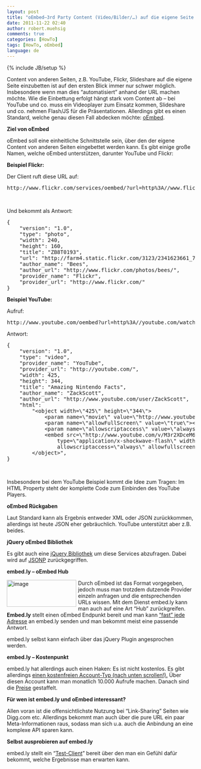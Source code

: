 ```yaml
---
layout: post
title: "oEmbed–3rd Party Content (Video/Bilder/…) auf die eigene Seite einbetten"
date: 2011-11-22 02:40
author: robert.muehsig
comments: true
categories: [HowTo]
tags: [HowTo, oEmbed]
language: de
---
```

{% include JB/setup %}
<p>Content von anderen Seiten, z.B. YouTube, Flickr, Slideshare auf die eigene Seite einzubetten ist auf den ersten Blick immer nur schwer möglich. Insbesondere wenn man dies “automatisiert” anhand der URL machen möchte. Wie die Einbettung erfolgt hängt stark vom Content ab – bei YouTube und co. muss ein Videoplayer zum Einsatz kommen, Slideshare und co. nehmen Flash/JS für die Präsentationen. Allerdings gibt es einen Standard, welche genau diesen Fall abdecken möchte: <a href="http://oembed.com/">oEmbed</a>.</p> <p><strong>Ziel von oEmbed</strong></p> <p>oEmbed soll eine einheitliche Schnittstelle sein, über den der eigene Content von anderen Seiten eingebettet werden kann. Es gibt einige große Namen, welche oEmbed unterstützen, darunter YouTube und Flickr:</p> <p><strong>Beispiel Flickr:</strong></p> <p>Der Client ruft diese URL auf:</p> <div style="padding-bottom: 0px; margin: 0px; padding-left: 0px; padding-right: 0px; display: inline; float: none; padding-top: 0px" id="scid:812469c5-0cb0-4c63-8c15-c81123a09de7:c0f0885e-4603-4d8a-af93-59984ad912ca" class="wlWriterEditableSmartContent"><pre name="code" class="c#">http://www.flickr.com/services/oembed/?url=http%3A//www.flickr.com/photos/bees/2341623661/</pre></div>
<p>&nbsp;</p>
<p>Und bekommt als Antwort:</p>
<div style="padding-bottom: 0px; margin: 0px; padding-left: 0px; padding-right: 0px; display: inline; float: none; padding-top: 0px" id="scid:812469c5-0cb0-4c63-8c15-c81123a09de7:107f45b2-dba6-42a7-88de-8e209262b0ad" class="wlWriterEditableSmartContent"><pre name="code" class="c#">{
	"version": "1.0",
	"type": "photo",
	"width": 240,
	"height": 160,
	"title": "ZB8T0193",
	"url": "http://farm4.static.flickr.com/3123/2341623661_7c99f48bbf_m.jpg",
	"author_name": "Bees",
	"author_url": "http://www.flickr.com/photos/bees/",
	"provider_name": "Flickr",
	"provider_url": "http://www.flickr.com/"
}</pre></div>

<p><strong>Beispiel YouTube:</strong></p>
<p>Aufruf:</p>
<div style="padding-bottom: 0px; margin: 0px; padding-left: 0px; padding-right: 0px; display: inline; float: none; padding-top: 0px" id="scid:812469c5-0cb0-4c63-8c15-c81123a09de7:01e64ad9-55cb-4467-893e-ea4332ea0355" class="wlWriterEditableSmartContent"><pre name="code" class="c#">http://www.youtube.com/oembed?url=http%3A//youtube.com/watch%3Fv%3DM3r2XDceM6A&amp;format=json</pre></div>
<p>Antwort:</p>
<div style="padding-bottom: 0px; margin: 0px; padding-left: 0px; padding-right: 0px; display: inline; float: none; padding-top: 0px" id="scid:812469c5-0cb0-4c63-8c15-c81123a09de7:04b1503b-8fae-4912-bd8f-de81964cb6c7" class="wlWriterEditableSmartContent"><pre name="code" class="c#">{
	"version": "1.0",
	"type": "video",
	"provider_name": "YouTube",
	"provider_url": "http://youtube.com/",
	"width": 425,
	"height": 344,
	"title": "Amazing Nintendo Facts",
	"author_name": "ZackScott",
	"author_url": "http://www.youtube.com/user/ZackScott",
	"html":
		"&lt;object width=\"425\" height=\"344\"&gt;
			&lt;param name=\"movie\" value=\"http://www.youtube.com/v/M3r2XDceM6A&amp;fs=1\"&gt;&lt;/param&gt;
			&lt;param name=\"allowFullScreen\" value=\"true\"&gt;&lt;/param&gt;
			&lt;param name=\"allowscriptaccess\" value=\"always\"&gt;&lt;/param&gt;
			&lt;embed src=\"http://www.youtube.com/v/M3r2XDceM6A&amp;fs=1\"
				type=\"application/x-shockwave-flash\" width=\"425\" height=\"344\"
				allowscriptaccess=\"always\" allowfullscreen=\"true\"&gt;&lt;/embed&gt;
		&lt;/object&gt;",
}</pre></div>
<p>&nbsp;</p>
<p>Insbesondere bei dem YouTube Beispiel kommt die Idee zum Tragen: Im HTML Property steht der komplette Code zum Einbinden des YouTube Players.</p>
<p><strong>oEmbed Rückgaben</strong></p>
<p>Laut Standard kann als Ergebnis entweder XML oder JSON zurückkommen, allerdings ist heute JSON eher gebräuchlich. YouTube unterstützt aber z.B. beides.</p>
<p><strong>jQuery oEmbed Bibliothek</strong></p>
<p>Es gibt auch eine <a href="http://code.google.com/p/jquery-oembed/">jQuery Bibliothek</a> um diese Services abzufragen. Dabei wird auf <a href="{{BASE_PATH}}/2009/12/11/howto-cross-domain-ajax-mit-jsonp-und-asp-net/">JSONP</a> zurückgegriffen.</p>
<p><strong>embed.ly – oEmbed Hub</strong></p>
<p><a href="{{BASE_PATH}}/assets/wp-images/image1393.png"><img style="background-image: none; border-bottom: 0px; border-left: 0px; margin: 0px 5px 0px 0px; padding-left: 0px; padding-right: 0px; display: inline; float: left; border-top: 0px; border-right: 0px; padding-top: 0px" title="image" border="0" alt="image" align="left" src="{{BASE_PATH}}/assets/wp-images/image_thumb575.png" width="186" height="72"></a></p>
<p>Durch oEmbed ist das Format vorgegeben, jedoch muss man trotzdem dutzende Provider einzeln anfragen und die entsprechenden URLs wissen. Mit dem Dienst embed.ly kann man auch auf eine Art “Hub” zurückgreifen. <strong>Embed.ly</strong> stellt einen oEmbed Endpunkt bereit und man kann <a href="http://embed.ly/providers">“fast” jede Adresse</a> an embed.ly senden und man bekommt meist eine passende Antwort.</p>
<p>embed.ly selbst kann einfach über das jQuery Plugin angesprochen werden. </p>
<p><strong>embed.ly – Kostenpunkt</strong></p>
<p>embed.ly hat allerdings auch einen Haken: Es ist nicht kostenlos. Es gibt allerdings <a href="http://embed.ly/pricing">einen kostenfreien Account-Typ (nach unten scrollen!).</a> Über diesen Account kann man monatlich 10.000 Aufrufe machen. Danach sind die <a href="http://embed.ly/pricing">Preise</a> gestaffelt.</p>
<p><strong>Für wen ist embed.ly und oEmbed interessant?</strong></p>
<p>Allen voran ist die offensichtlichste Nutzung bei “Link-Sharing” Seiten wie Digg.com etc. Allerdings bekommt man auch über die pure URL ein paar Meta-Informationen raus, sodass man sich u.a. auch die Anbindung an eine komplexe API sparen kann.</p>
<p><strong>Selbst ausprobieren auf embed.ly</strong></p>
<p>embed.ly stellt ein “<a href="http://embed.ly/docs/explore/oembed?url=http%3A%2F%2Fvimeo.com%2F18150336">Test-Client</a>” bereit über den man ein Gefühl dafür bekommt, welche Ergebnisse man erwarten kann. </p>
